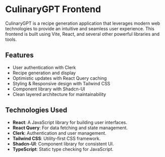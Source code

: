 # CulinaryGPT Frontend

CulinaryGPT is a recipe generation application that leverages modern web technologies to provide an intuitive and seamless user experience. This frontend is built using Vite, React, and several other powerful libraries and tools.

## Features

- User authentication with Clerk
- Recipe generation and display
- Optimistic updates with React Query caching
- Styling & Responsive design with Tailwind CSS
- Component library with Shadcn-UI
- Clean layered architecture for maintainability

## Technologies Used

- **React**: A JavaScript library for building user interfaces.
- **React Query**: For data fetching and state management.
- **Clerk**: Authentication and user management.
- **Tailwind CSS**: Utility-first CSS framework.
- **Shadcn-UI**: Component library for consistent UI.
- **TypeScript**: Static type checking for JavaScript.
